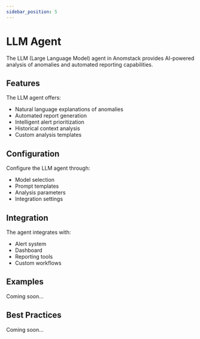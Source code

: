 ```yaml
---
sidebar_position: 5
---
```


# LLM Agent

The LLM (Large Language Model) agent in Anomstack provides AI-powered analysis of anomalies and automated reporting capabilities.

## Features

The LLM agent offers:
- Natural language explanations of anomalies
- Automated report generation
- Intelligent alert prioritization
- Historical context analysis
- Custom analysis templates

## Configuration

Configure the LLM agent through:
- Model selection
- Prompt templates
- Analysis parameters
- Integration settings

## Integration

The agent integrates with:
- Alert system
- Dashboard
- Reporting tools
- Custom workflows

## Examples

Coming soon...

## Best Practices

Coming soon... 